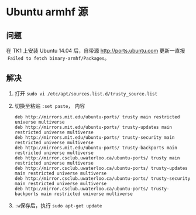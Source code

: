 # Ubuntu armhf 源

## 问题

在 TK1 上安装 Ubuntu 14.04 后，自带源 http://ports.ubuntu.com 更新一直报  `Failed to fetch binary-armhf/Packages`。

## 解决

1. 打开 `sudo vi /etc/apt/sources.list.d/trusty_source.list`

2. 切换至粘贴 `:set paste`， 内容

   ```
   deb http://mirrors.mit.edu/ubuntu-ports/ trusty main restricted universe multiverse 
   deb http://mirrors.mit.edu/ubuntu-ports/ trusty-updates main restricted universe multiverse 
   deb http://mirrors.mit.edu/ubuntu-ports/ trusty-security main restricted universe multiverse 
   deb http://mirrors.mit.edu/ubuntu-ports/ trusty-backports main restricted universe multiverse 
   deb http://mirror.csclub.uwaterloo.ca/ubuntu-ports/ trusty main restricted universe multiverse 
   deb http://mirror.csclub.uwaterloo.ca/ubuntu-ports/ trusty-updates main restricted universe multiverse 
   deb http://mirror.csclub.uwaterloo.ca/ubuntu-ports/ trusty-security main restricted universe multiverse 
   deb http://mirror.csclub.uwaterloo.ca/ubuntu-ports/ trusty-backports main restricted universe multiverse
   ```

3. `:w`保存后，执行 `sudo apt-get update`